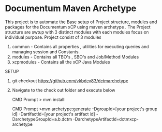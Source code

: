 # Documentum Maven Archetype

This project is to automate the Base setup of  Project structure, modules and packages for the Documentum xCP using maven archetype . 
The Project structure are swtup with 3 distinct modules with each modules focus on individual purpose. Project consist of 3 modules

  1. common - Contains all properties , utilities for executing queries and managing session and Constants.
  2. modules - Contains all TBO's , SBO's and Job/Method Modules 
  3. xcpmodules - Contains all the xCP Java Modules
  
  SETUP
  
  1. git checkout https://github.com/vkbdev83/dctmarchetype 
  2. Navigate to the check out folder and execute below 
  
      CMD Prompt > mvn install
      
      CMD Prompt >mvn archetype:generate
  -DgroupId=[your project's group id]
  -DartifactId=[your project's artifact id]
  -DarchetypeGroupId=a.b.dctm
  -DarchetypeArtifactId=dctmxcp-archetype
      
      
  

